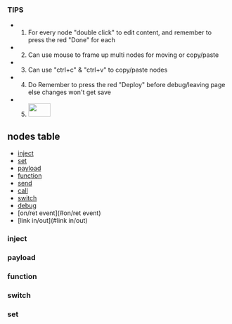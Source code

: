### TIPS
* 1. For every node "double click" to edit content, and remember to press the red "Done" for each
* 2. Can use mouse to frame up multi nodes for moving or copy/paste
* 3. Can use "ctrl+c" & "ctrl+v" to copy/paste nodes
* 4. Do Remember to press the red "Deploy" before debug/leaving page else changes won't get save
* 5. <img src="https://i.imgur.com/7KWSIGM.png" width=50 height=30>  

## nodes table
* [inject](#inject)
* [set](#set)
* [payload](#payload)
* [function](#function)
* [send](#send)
* [call](#call)
* [switch](#switch)
* [debug](#debug)
* [on/ret event](#on/ret event)
* [link in/out](#link in/out)


### inject

### payload

### function

### switch

### set
